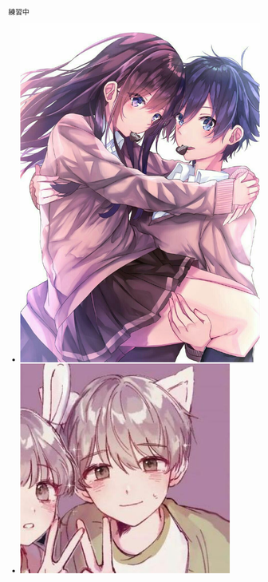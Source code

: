 <html>
   <hesd>
        <mata charset="utf-8">
        <title>123</title>
    </hesd>
    <body>
        <p>練習中</p>
        <link href="網頁設計外觀.css" rel="stylesheet" type="text/css">
        <ul>
            <li><img src="圖片/2.jpg" alt="1"></li>
            <li><img src="圖片/3.jpg" alt="1"></li>
        </ul>
    </body>
